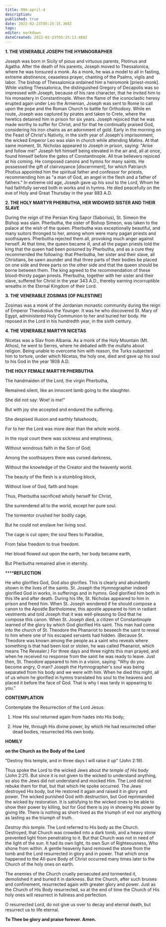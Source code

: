 ```yaml
---
title: 096-april-4
description: 
published: true
date: 2022-02-23T05:25:15.368Z
tags: 
editor: markdown
dateCreated: 2022-02-23T05:25:13.489Z
---
```



**1. THE VENERABLE JOSEPH THE HYMNOGRAPHER**

Joseph was born in Sicily of pious and virtuous parents, Plotinus and Agatha. After the death of his parents, Joseph moved to Thessalonica, where he was tonsured a monk. As a monk, he was a model to all in fasting, extreme abstinence, ceaseless prayer, chanting of the Psalms, vigils and labor. The bishop of Thessalonica ordained him a heiromonk [priest-monk]. While visiting Thessalonica, the distinguished Gregory of Decapolis was so impressed with Joseph, because of his rare character, that he invited him to his monastery in Constantinople. When the flame of the iconoclastic heresy erupted again under Leo the Armenian, Joseph was sent to Rome to call upon the pope and the Roman Church to battle for Orthodoxy. While en route, Joseph was captured by pirates and taken to Crete, where the heretics detained him in prison for six years. Joseph rejoiced that he was made worthy to suffer for Christ, and for that he continually praised God, considering his iron chains as an adornment of gold. Early in the morning on the Feast of Christ's Nativity, in the sixth year of Joseph's imprisonment, the wicked Emperor Leo was slain in church while attending Matins. At that same moment, St. Nicholas appeared to Joseph in prison, saying: "Arise and follow me!" Joseph felt himself being elevated in the air and, all at once, found himself before the gates of Constantinople. All true believers rejoiced at his coming. He composed canons and hymns for many saints. He possessed the gift of clairvoyance [discernment], for which Patriarch Photius appointed him the spiritual father and confessor for priests, recommending him as "a man of God, an angel in the flesh and a father of fathers." In extreme old age, Joseph gave up his soul to the Lord, Whom he had faithfully served both in works and in hymns. He died peacefully on the eve of Holy and Great Thursday in the year 883 A.D.

**2. THE HOLY MARTYR PHERBUTHA, HER WIDOWED SISTER AND THEIR SLAVE**

During the reign of the Persian King Sapor (Saborius), St. Simeon the Bishop was slain. Pherbutha, the sister of Bishop Simeon, was taken to the palace at the wish of the queen. Pherbutha was exceptionally beautiful, and many suitors thronged to her, among whom were many pagan priests and soothsayers. Pherbutha rejected them all, provoking much anger against herself. At that time, the queen became ill, and all the pagan priests told the king that the queen had been poisoned by Pherbutha, and as a cure they recommended the following: that Pherbutha, her sister and their slave, all Christians, be sawn asunder and that three parts of their bodies be placed on one side and three parts on the other side and that the queen should be borne between them. The king agreed to the recommendation of these blood-thirsty pagan priests. Pherbutha, together with her sister and their slave, suffered for Christ in the year 343 A.D., thereby earning incorruptible wreaths in the Eternal Kingdom of their Lord.

**3. THE VENERABLE ZOSIMAS [OF PALESTINE]**

Zosimas was a monk of the Jordanian monastic community during the reign of Emperor Theodosius the Younger. It was he who discovered St. Mary of Egypt, administered Holy Communion to her and buried her body. He reposed in the Lord in his hundredth year, in the sixth century.

**4. THE VENERABLE MARTYR NICETAS**

Nicetas was a Slav from Albania. As a monk of the Holy Mountain (Mt. Athos), he went to Serres, where he debated with the mullahs about religion. Being unable to overcome him with reason, the Turks subjected him to torture, under which Nicetas, the holy one, died and gave up his soul to his God in the year 1808 A.D.


**THE HOLY FEMALE MARTYR PHERBUTHA**

The handmaiden of the Lord, the virgin Pherbutha,

Remained silent, like an innocent lamb going to the slaughter.

She did not say: Woe! is me!"

But with joy she accepted and endured the suffering.

She despised illusion and earthly falsehoods,

For to her the Lord was more dear than the whole world.

In the royal court there was sickness and emptiness,

Without wondrous faith in the Son of God;

Among the soothsayers there was cursed darkness,

Without the knowledge of the Creator and the heavenly world.

The beauty of the flesh is a stumbling block,

Without love of God, faith and hope.

Thus, Pherbutha sacrificed wholly herself for Christ,

She surrendered all to the world, except her pure soul.

The tormentor crushed her bodily cage,

But he could not enslave her living soul.

The cage is cut open; the soul flees to Paradise,

From false freedom to true freedom.

Her blood flowed out upon the earth, her body became earth,

But Pherbutha remained alive in eternity.




******REFLECTION**

He who glorifies God, God also glorifies. This is clearly and abundantly shown in the lives of the saints. St. Joseph the Hymnographer indeed glorified God in works, in sufferings and in hymns. God glorified him both in this life and after death. During his life, St. Nicholas appeared to him in prison and freed him. When St. Joseph wondered if he should compose a canon to the Apostle Bartholomew, this apostle appeared to him in radiant vestments and told Joseph that it was well-pleasing to God that he compose this canon. When St. Joseph died, a citizen of Constantinople learned of the glory by which God glorified His saint. This man had come into the church of St. Theodore the Phanariot to beseech the saint to reveal to him where one of his escaped servants had hidden. (Because St. Theodore was known among the people as a saint who reveals where something is that had been lost or stolen, he was called Phanariot, which means The Revealer.) For three days and three nights this man prayed, and when he received no response from the saint he was ready to leave. Just then, St. Theodore appeared to him in a vision, saying: "Why do you become angry, O man? Joseph the Hymnographer's soul was being separated from his body and we were with him. When he died this night, all of us whom he glorified in hymns translated his soul to the heavens and placed it before the face of God. That is why I was tardy in appearing to you."



**CONTEMPLATION**

Contemplate the Resurrection of the Lord Jesus:

1.  How His soul returned again from hades into His body;

1.  How He, through His divine power, by which He had resurrected other dead bodies, resurrected His own body.



**HOMILY**


**on the Church as the Body of the Lord**

"Destroy this temple, and in three days I will raise it up" (John 2:19).

Thus spoke the Lord to the wicked Jews about *the temple of His body* (John 2:21). But since it is not given to the wicked to understand anything, so also the Jews did not understand and mocked Him. The Lord did not rebuke them for that, but that which He spoke occurred. The Jews destroyed His body, but He restored it again and raised it in glory and power. The wicked punished God with destruction, but God reprimanded the wicked by restoration. It is satisfying to the wicked ones to be able to show their power by killing, but for God there is joy in showing His power by giving life. There is nothing as short-lived as the triumph of evil nor anything as lasting as the triumph of truth.

*Destroy this temple.* The Lord referred to His body as the Church. Destroyed, that Church was crowded into a dark tomb, and a heavy stone prevented light from penetrating to it. But that Church was not in need of the light of the sun. It had its own light, its own Sun of Righteousness, Who shone from within. A gentle heavenly hand removed the stone from the tomb and the Lord resurrected in glory and in power. That which once happened to the All-pure Body of Christ occurred many times later to the Church of the holy ones on earth.

The enemies of the Church cruelly persecuted and tormented it, demolished it and buried it in darkness. But the Church, after such bruises and confinement, resurrected again with greater glory and power. Just as the Church of His Body resurrected, so at the end of time the Church of His holy ones will resurrect in fullness and perfection.

O resurrected Lord, do not give us over to decay and eternal death, but resurrect us to life eternal.

**To Thee be glory and praise forever. Amen.**

  
